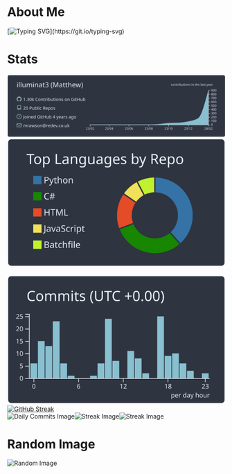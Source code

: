 # About Me
[![Typing SVG](https://readme-typing-svg.demolab.com/?lines=Full+Stack+Developer+at+Redev;)](https://git.io/typing-svg)
# Stats
[![](https://raw.githubusercontent.com/illuminat3/illuminat3/master/profile-summary-card-output/nord_dark/0-profile-details.svg)](https://github.com/vn7n24fzkq/github-profile-summary-cards)
[![](https://raw.githubusercontent.com/illuminat3/illuminat3/master/profile-summary-card-output/nord_dark/1-repos-per-language.svg)](https://github.com/vn7n24fzkq/github-profile-summary-cards)⠀⠀[![](https://raw.githubusercontent.com/illuminat3/illuminat3/master/profile-summary-card-output/nord_dark/4-productive-time.svg)](https://github.com/vn7n24fzkq/github-profile-summary-cards)
[![GitHub Streak](https://streak-stats.demolab.com/?user=illuminat3&theme=nordfox)](https://git.io/streak-stats)  
![Daily Commits Image](http://illuminat3-projects.com:555/daily/illuminat3/3)![Streak Image](http://illuminat3-projects.com:555/streak/illuminat3/3)![Streak Image](http://illuminat3-projects.com:555/streak/illuminat3/3)  

# Random Image
![Random Image](http://illuminat3-projects.com:314/get-random-image)
